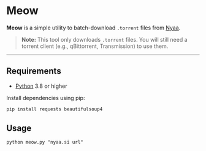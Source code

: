 # Meow

**Meow** is a simple utility to batch-download `.torrent` files from [Nyaa](https://nyaa.si/).  
> **Note:** This tool only downloads `.torrent` files. You will still need a torrent client (e.g., qBittorrent, Transmission) to use them.

---

## Requirements

- [Python](https://www.python.org/downloads/) 3.8 or higher

Install dependencies using pip:

```bash
pip install requests beautifulsoup4
```

## Usage
```
python meow.py "nyaa.si url"
```